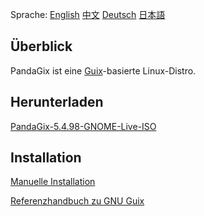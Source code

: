 Sprache:
[English](https://pandagix.github.io/index)
[中文](https://pandagix.github.io/index_zh)
[Deutsch](https://pandagix.github.io/index_de)
[日本語](https://pandagix.github.io/index_jp)

## Überblick 

PandaGix ist eine [Guix](https://guix.gnu.org/de)-basierte Linux-Distro.

## Herunterladen

[PandaGix-5.4.98-GNOME-Live-ISO](https://git.nju.edu.cn/nju/pandagix-test/-/jobs/5933/artifacts/file/PandaGix-5.4.98z-c317k45x6kr02jdjjjvnz1fb5s5qlqr6-image.iso)

## Installation

[Manuelle Installation](https://guix.gnu.org/manual/de/html_node/Manuelle-Installation.html)

[Referenzhandbuch zu GNU Guix](https://guix.gnu.org/manual/de/html_node/)
